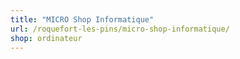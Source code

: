 ```yaml
---
title: "MICRO Shop Informatique"
url: /roquefort-les-pins/micro-shop-informatique/
shop: ordinateur
---
```


